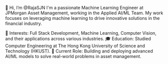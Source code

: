 👋 Hi, I’m @RajaSJN
I'm a passionate Machine Learning Engineer at JPMorgan Asset Management, working in the Applied AI/ML Team. My work focuses on leveraging machine learning to drive innovative solutions in the financial industry.

👀 Interests: Full Stack Development, Machine Learning, Computer Vision, and their applications across various industries.
🎓 Education: Studied Computer Engineering at The Hong Kong University of Science and Technology (HKUST).
🌱 Current Role: Building and deploying advanced AI/ML models to solve real-world problems in asset management.

